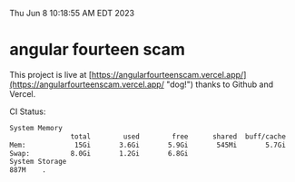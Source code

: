 Thu Jun  8 10:18:55 AM EDT 2023

# angular fourteen scam


This project is live at [https://angularfourteenscam.vercel.app/](https://angularfourteenscam.vercel.app/ "dog!") thanks to Github and Vercel.

CI Status: 

```bash
System Memory
               total        used        free      shared  buff/cache   available
Mem:            15Gi       3.6Gi       5.9Gi       545Mi       5.7Gi        10Gi
Swap:          8.0Gi       1.2Gi       6.8Gi
System Storage
887M	.
